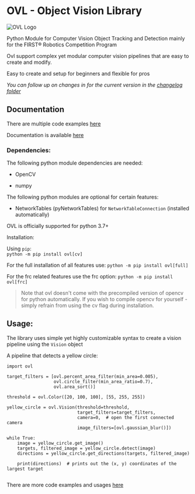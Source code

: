 # OVL - Object Vision Library

![OVL Logo](https://user-images.githubusercontent.com/45563197/76566629-d4301300-64b5-11ea-9868-40ecde73dcaa.png)

Python Module for Computer Vision Object Tracking and Detection mainly for the FIRST® Robotics Competition Program

Ovl support complex yet modular computer vision pipelines that are easy to create and modify.

Easy to create and setup for beginners and flexible for pros

*You can follow up on changes in for the current version in
the [changelog folder](https://github.com/1937Elysium/Ovl-Python/tree/master/changelogs)*

## Documentation

There are multiple code examples [here](https://github.com/1937Elysium/Ovl-Python/tree/master/code%20examples)

Documentation is available [here](https://ovl.readthedocs.io/)

### Dependencies:

The following python module dependencies are needed:

- OpenCV

- numpy

The following python modules are optional for certain features:

- NetworkTables (pyNetworkTables) for `NetworkTableConnection` (installed automatically)

OVL is officially supported for python 3.7+

Installation:

Using `pip`:
<br>
`python -m pip install ovl[cv]`

For the full installation of all features use:
`python -m pip install ovl[full]`

For the frc related features use the frc option:
`python -m pip install ovl[frc]`

> Note that ovl doesn't come with the precompiled version of
> opencv for python automatically. If you wish to compile opencv for yourself -
> simply refrain from using the cv flag during installation.

## Usage:

The library uses simple yet highly customizable syntax to create a vision pipeline using the `Vision` object

A pipeline that detects a yellow circle:

```
import ovl

target_filters = [ovl.percent_area_filter(min_area=0.005),
                  ovl.circle_filter(min_area_ratio=0.7),
                  ovl.area_sort()]

threshold = ovl.Color([20, 100, 100], [55, 255, 255])

yellow_circle = ovl.Vision(threshold=threshold,
                           target_filters=target_filters,
                           camera=0,  # open the first connected camera
                           image_filters=[ovl.gaussian_blur()])

while True:
    image = yellow_circle.get_image()
    targets, filtered_image = yellow_circle.detect(image)
    directions = yellow_circle.get_directions(targets, filtered_image)

    print(directions)  # prints out the (x, y) coordinates of the largest target


```

There are more code examples and usages [here](https://github.com/1937Elysium/Ovl-Python/tree/master/code%20examples)

